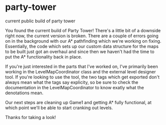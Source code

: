 # party-tower
current public build of party tower

You found the current build of Party Tower! There's a little bit of a downside right now, the current version is broken. 
There are a couple of errors going on in the background with our A* pathfinding which we're working on fixing. Essentially,
the code which sets up our custom data structure for the maps to be built just got an overhaul and since then we haven't 
had the time to put the A* functionality back in place.

If you're just interested in the parts that I've worked on, I've primarily been working in the LevelMapCoordinator class
and the external level designer tool. If you're looking to use the tool, the two tags which get exported don't always
mean what the tags say explicity, so be sure to check the documentation in the LevelMapCoordinator to know exatly what
the denotations mean. 

Our next steps are cleaning up Game1 and getting A* fully functional, at which point we'll be able to start cranking out levels.

Thanks for taking a look!
